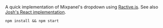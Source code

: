 A quick implementation of Mixpanel's dropdown using [Ractive.js][]. See also
[Josh's React implementation][].

```
npm install && npm start
```

[Ractive.js]: http://www.ractivejs.org/
[Josh's React implementation]: https://github.com/jbwyme/mixpanelui
